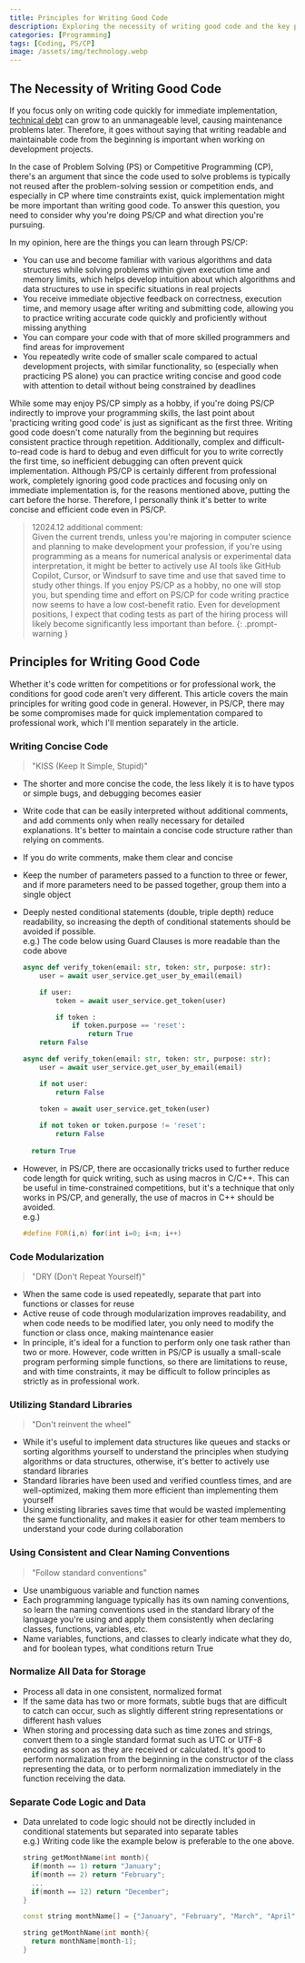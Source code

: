 ```yaml
---
title: Principles for Writing Good Code
description: Exploring the necessity of writing good code and the key principles for writing good code in general.
categories: [Programming]
tags: [Coding, PS/CP]
image: /assets/img/technology.webp
---
```

## The Necessity of Writing Good Code
If you focus only on writing code quickly for immediate implementation, [technical debt](/posts/Technical-debt/) can grow to an unmanageable level, causing maintenance problems later. Therefore, it goes without saying that writing readable and maintainable code from the beginning is important when working on development projects.

In the case of Problem Solving (PS) or Competitive Programming (CP), there's an argument that since the code used to solve problems is typically not reused after the problem-solving session or competition ends, and especially in CP where time constraints exist, quick implementation might be more important than writing good code. To answer this question, you need to consider why you're doing PS/CP and what direction you're pursuing.

In my opinion, here are the things you can learn through PS/CP:
- You can use and become familiar with various algorithms and data structures while solving problems within given execution time and memory limits, which helps develop intuition about which algorithms and data structures to use in specific situations in real projects
- You receive immediate objective feedback on correctness, execution time, and memory usage after writing and submitting code, allowing you to practice writing accurate code quickly and proficiently without missing anything
- You can compare your code with that of more skilled programmers and find areas for improvement
- You repeatedly write code of smaller scale compared to actual development projects, with similar functionality, so (especially when practicing PS alone) you can practice writing concise and good code with attention to detail without being constrained by deadlines

While some may enjoy PS/CP simply as a hobby, if you're doing PS/CP indirectly to improve your programming skills, the last point about 'practicing writing good code' is just as significant as the first three. Writing good code doesn't come naturally from the beginning but requires consistent practice through repetition. Additionally, complex and difficult-to-read code is hard to debug and even difficult for you to write correctly the first time, so inefficient debugging can often prevent quick implementation. Although PS/CP is certainly different from professional work, completely ignoring good code practices and focusing only on immediate implementation is, for the reasons mentioned above, putting the cart before the horse. Therefore, I personally think it's better to write concise and efficient code even in PS/CP.

> 12024.12 additional comment:  
> Given the current trends, unless you're majoring in computer science and planning to make development your profession, if you're using programming as a means for numerical analysis or experimental data interpretation, it might be better to actively use AI tools like GitHub Copilot, Cursor, or Windsurf to save time and use that saved time to study other things. If you enjoy PS/CP as a hobby, no one will stop you, but spending time and effort on PS/CP for code writing practice now seems to have a low cost-benefit ratio. Even for development positions, I expect that coding tests as part of the hiring process will likely become significantly less important than before.
{: .prompt-warning }

## Principles for Writing Good Code
Whether it's code written for competitions or for professional work, the conditions for good code aren't very different. This article covers the main principles for writing good code in general. However, in PS/CP, there may be some compromises made for quick implementation compared to professional work, which I'll mention separately in the article.

### Writing Concise Code
> "KISS (Keep It Simple, Stupid)"

- The shorter and more concise the code, the less likely it is to have typos or simple bugs, and debugging becomes easier
- Write code that can be easily interpreted without additional comments, and add comments only when really necessary for detailed explanations. It's better to maintain a concise code structure rather than relying on comments.
- If you do write comments, make them clear and concise
- Keep the number of parameters passed to a function to three or fewer, and if more parameters need to be passed together, group them into a single object
- Deeply nested conditional statements (double, triple depth) reduce readability, so increasing the depth of conditional statements should be avoided if possible.  
  e.g.) The code below using Guard Clauses is more readable than the code above

  ```python
  async def verify_token(email: str, token: str, purpose: str):
      user = await user_service.get_user_by_email(email)
  
      if user:
          token = await user_service.get_token(user)
  
          if token :
              if token.purpose == 'reset':
                  return True
      return False
  ```
  ```python
  async def verify_token(email: str, token: str, purpose: str):
      user = await user_service.get_user_by_email(email)
  
      if not user:
          return False
    
      token = await user_service.get_token(user)
  
      if not token or token.purpose != 'reset':
          return False
    
    return True
  ```
- However, in PS/CP, there are occasionally tricks used to further reduce code length for quick writing, such as using macros in C/C++. This can be useful in time-constrained competitions, but it's a technique that only works in PS/CP, and generally, the use of macros in C++ should be avoided.  
  e.g.)  

  ```c++
  #define FOR(i,n) for(int i=0; i<n; i++)
  ```

### Code Modularization
> "DRY (Don't Repeat Yourself)"

- When the same code is used repeatedly, separate that part into functions or classes for reuse
- Active reuse of code through modularization improves readability, and when code needs to be modified later, you only need to modify the function or class once, making maintenance easier
- In principle, it's ideal for a function to perform only one task rather than two or more. However, code written in PS/CP is usually a small-scale program performing simple functions, so there are limitations to reuse, and with time constraints, it may be difficult to follow principles as strictly as in professional work.

### Utilizing Standard Libraries
> "Don't reinvent the wheel"

- While it's useful to implement data structures like queues and stacks or sorting algorithms yourself to understand the principles when studying algorithms or data structures, otherwise, it's better to actively use standard libraries
- Standard libraries have been used and verified countless times, and are well-optimized, making them more efficient than implementing them yourself
- Using existing libraries saves time that would be wasted implementing the same functionality, and makes it easier for other team members to understand your code during collaboration

### Using Consistent and Clear Naming Conventions
> "Follow standard conventions"

- Use unambiguous variable and function names
- Each programming language typically has its own naming conventions, so learn the naming conventions used in the standard library of the language you're using and apply them consistently when declaring classes, functions, variables, etc.
- Name variables, functions, and classes to clearly indicate what they do, and for boolean types, what conditions return True

### Normalize All Data for Storage
- Process all data in one consistent, normalized format
- If the same data has two or more formats, subtle bugs that are difficult to catch can occur, such as slightly different string representations or different hash values
- When storing and processing data such as time zones and strings, convert them to a single standard format such as UTC or UTF-8 encoding as soon as they are received or calculated. It's good to perform normalization from the beginning in the constructor of the class representing the data, or to perform normalization immediately in the function receiving the data.

### Separate Code Logic and Data
- Data unrelated to code logic should not be directly included in conditional statements but separated into separate tables  
  e.g.) Writing code like the example below is preferable to the one above.

  ```c++
  string getMonthName(int month){
    if(month == 1) return "January";
    if(month == 2) return "February";
    ...
    if(month == 12) return "December";
  }
  ```
  ```c++
  const string monthName[] = {"January", "February", "March", "April", "May", "June", "July", "August", "September", "October", "November", "December"};

  string getMonthName(int month){
    return monthName[month-1];
  }
  ```
